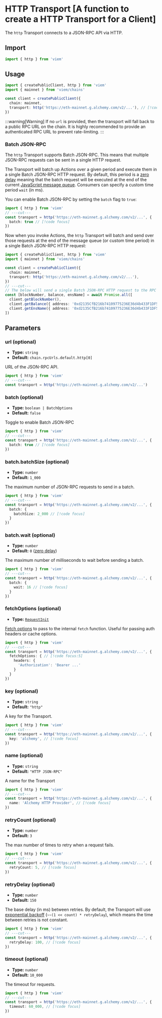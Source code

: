 # HTTP Transport [A function to create a HTTP Transport for a Client]

The `http` Transport connects to a JSON-RPC API via HTTP.

## Import

```ts twoslash
import { http } from 'viem'
```

## Usage

```ts twoslash {4}
import { createPublicClient, http } from 'viem'
import { mainnet } from 'viem/chains'

const client = createPublicClient({
  chain: mainnet,
  transport: http('https://eth-mainnet.g.alchemy.com/v2/...'), // [!code focus]
})
```

:::warning[Warning]
If no `url` is provided, then the transport will fall back to a public RPC URL on the chain. It is highly recommended to provide an authenticated RPC URL to prevent rate-limiting.
:::

### Batch JSON-RPC

The `http` Transport supports Batch JSON-RPC. This means that multiple JSON-RPC requests can be sent in a single HTTP request.

The Transport will batch up Actions over a given period and execute them in a single Batch JSON-RPC HTTP request. By default, this period is a [zero delay](https://developer.mozilla.org/en-US/docs/Web/JavaScript/Event_loop#zero_delays) meaning that the batch request will be executed at the end of the current [JavaScript message queue](https://developer.mozilla.org/en-US/docs/Web/JavaScript/Event_loop#queue). Consumers can specify a custom time period `wait` (in ms).

You can enable Batch JSON-RPC by setting the `batch` flag to `true`:

```ts twoslash
import { http } from 'viem'
// ---cut---
const transport = http('https://eth-mainnet.g.alchemy.com/v2/...', {
  batch: true // [!code focus]
})
```

Now when you invoke Actions, the `http` Transport will batch and send over those requests at the end of the message queue (or custom time period) in a single Batch JSON-RPC HTTP request:

```ts twoslash
import { createPublicClient, http } from 'viem'
import { mainnet } from 'viem/chains'

const client = createPublicClient({
  chain: mainnet,
  transport: http('https://eth-mainnet.g.alchemy.com/v2/...'), 
})
// ---cut---
// The below will send a single Batch JSON-RPC HTTP request to the RPC Provider.
const [blockNumber, balance, ensName] = await Promise.all([
  client.getBlockNumber(),
  client.getBalance({ address: '0xd2135CfB216b74109775236E36d4b433F1DF507B' }),
  client.getEnsName({ address: '0xd2135CfB216b74109775236E36d4b433F1DF507B' }),
])
```

## Parameters

### url (optional)

- **Type:** `string`
- **Default:** `chain.rpcUrls.default.http[0]`

URL of the JSON-RPC API.

```ts twoslash
import { http } from 'viem'
// ---cut---
const transport = http('https://eth-mainnet.g.alchemy.com/v2/...')
```

### batch (optional)

- **Type:** `boolean | BatchOptions`
- **Default:** `false`

Toggle to enable Batch JSON-RPC

```ts twoslash
import { http } from 'viem'
// ---cut---
const transport = http('https://eth-mainnet.g.alchemy.com/v2/...', {
  batch: true // [!code focus]
})
```

### batch.batchSize (optional)

- **Type:** `number`
- **Default:** `1_000`

The maximum number of JSON-RPC requests to send in a batch.

```ts twoslash
import { http } from 'viem'
// ---cut---
const transport = http('https://eth-mainnet.g.alchemy.com/v2/...', {
  batch: {
    batchSize: 2_000 // [!code focus]
  }
})
```

### batch.wait (optional)

- **Type:** `number`
- **Default:** `0` ([zero delay](https://developer.mozilla.org/en-US/docs/Web/JavaScript/Event_loop#zero_delays))

The maximum number of milliseconds to wait before sending a batch.

```ts twoslash
import { http } from 'viem'
// ---cut---
const transport = http('https://eth-mainnet.g.alchemy.com/v2/...', {
  batch: {
    wait: 16 // [!code focus]
  }
})
```

### fetchOptions (optional)

- **Type:** [`RequestInit`](https://developer.mozilla.org/en-US/docs/Web/API/fetch)

[Fetch options](https://developer.mozilla.org/en-US/docs/Web/API/fetch) to pass to the internal `fetch` function. Useful for passing auth headers or cache options.

```ts twoslash
import { http } from 'viem'
// ---cut---
const transport = http('https://eth-mainnet.g.alchemy.com/v2/...', {
  fetchOptions: { // [!code focus:5]
    headers: {
      'Authorization': 'Bearer ...'
    }
  }
})
```

### key (optional)

- **Type:** `string`
- **Default:** `"http"`

A key for the Transport.

```ts twoslash
import { http } from 'viem'
// ---cut---
const transport = http('https://eth-mainnet.g.alchemy.com/v2/...', {
  key: 'alchemy', // [!code focus]
})
```

### name (optional)

- **Type:** `string`
- **Default:** `"HTTP JSON-RPC"`

A name for the Transport

```ts twoslash
import { http } from 'viem'
// ---cut---
const transport = http('https://eth-mainnet.g.alchemy.com/v2/...', {
  name: 'Alchemy HTTP Provider', // [!code focus]
})
```

### retryCount (optional)

- **Type:** `number`
- **Default:** `3`

The max number of times to retry when a request fails.

```ts twoslash
import { http } from 'viem'
// ---cut---
const transport = http('https://eth-mainnet.g.alchemy.com/v2/...', {
  retryCount: 5, // [!code focus]
})
```

### retryDelay (optional)

- **Type:** `number`
- **Default:** `150`

The base delay (in ms) between retries. By default, the Transport will use [exponential backoff](https://en.wikipedia.org/wiki/Exponential_backoff) (`~~(1 << count) * retryDelay`), which means the time between retries is not constant.

```ts twoslash
import { http } from 'viem'
// ---cut---
const transport = http('https://eth-mainnet.g.alchemy.com/v2/...', {
  retryDelay: 100, // [!code focus]
})
```

### timeout (optional)

- **Type:** `number`
- **Default:** `10_000`

The timeout for requests.

```ts twoslash
import { http } from 'viem'
// ---cut---
const transport = http('https://eth-mainnet.g.alchemy.com/v2/...', {
  timeout: 60_000, // [!code focus]
})
```


